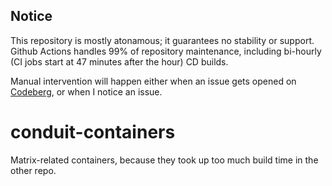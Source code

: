 ## Notice

This repository is mostly atonamous; it guarantees no stability or support. Github Actions handles 99% of repository maintenance, including bi-hourly (CI jobs start at 47 minutes after the hour) CD builds.

Manual intervention will happen either when an issue gets opened on [Codeberg](https://codeberg.org/lainware/Conduit-Containers/issues), or when I notice an issue.

# conduit-containers

Matrix-related containers, because they took up too much build time in the other repo.
